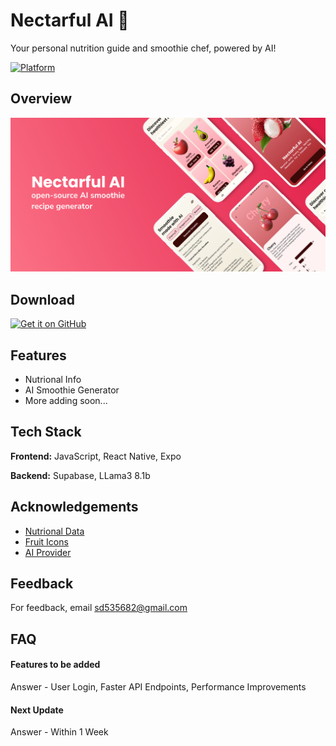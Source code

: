 # Nectarful AI 🍍

Your personal nutrition guide and smoothie chef, powered by AI!

[![Platform](https://img.shields.io/badge/android-platform?style=for-the-badge&label=platform&labelColor=21262d&color=6e7681)](https://www.android.com)

## Overview  
![App Screenshot](https://raw.githubusercontent.com/sd535682/Nectarful-Ai/main/assets/readmeasset/banner.png)

## Download  
[<img src="https://raw.githubusercontent.com/WSTxda/QP-Gallery-Releases/master/Images/GitHub.svg"
alt='Get it on GitHub' height="80">](https://github.com/sd535682/Nectarful-Ai/releases/tag/0.1)  

## Features  
- Nutrional Info  
- AI Smoothie Generator 
- More adding soon...

## Tech Stack  
**Frontend:** JavaScript, React Native, Expo  

**Backend:** Supabase, LLama3 8.1b

## Acknowledgements  
- [Nutrional Data](https://www.fruityvice.com/)
- [Fruit Icons](https://www.figma.com/community/file/1369254571051368320)
- [AI Provider](https://www.awanllm.com/)  

## Feedback   
For feedback, email sd535682@gmail.com  

## FAQ  

#### Features to be added  
Answer - User Login, Faster API Endpoints, Performance Improvements  

#### Next Update  
Answer - Within 1 Week  